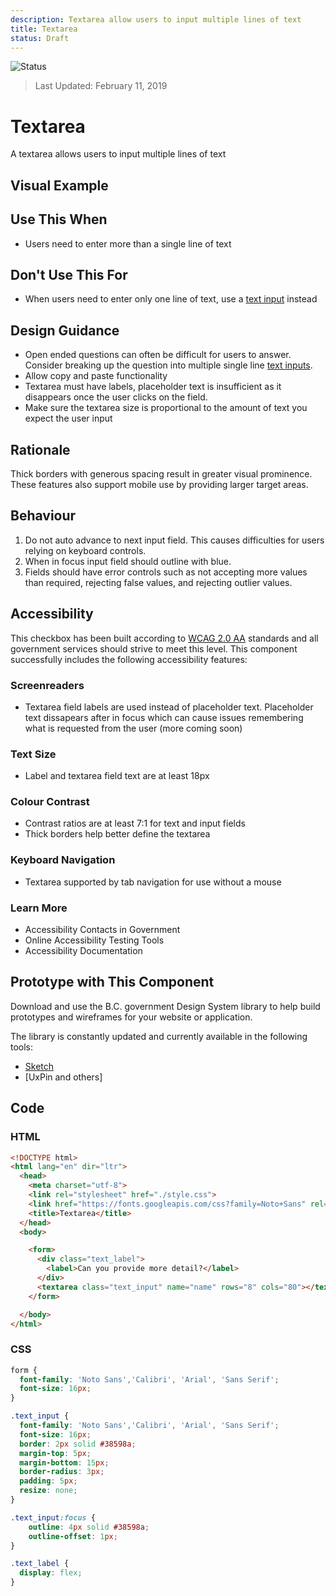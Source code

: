 ```yaml
---
description: Textarea allow users to input multiple lines of text
title: Textarea
status: Draft
---
```


![Status](https://img.shields.io/badge/Recommended-Draft-orange.svg)
> Last Updated: February 11, 2019

# Textarea

A textarea allows users to input multiple lines of text

## Visual Example

<component-preview path="components/textarea/sample.html" height="250px" width="800px"> </component-preview>

## Use This When
*	Users need to enter more than a single line of text

## Don't Use This For

*	When users need to enter only one line of text, use a [text input](../text_input/README.md) instead

## Design Guidance
* Open ended questions can often be difficult for users to answer. Consider breaking up the question into multiple single line [text inputs](../text_input/README.md).
* Allow copy and paste functionality
* Textarea must have labels, placeholder text is insufficient as it disappears once the user clicks on the field.
* Make sure the textarea size is proportional to the amount of text you expect the user input

## Rationale

Thick borders with generous spacing result in greater visual prominence. These features also support mobile use by providing larger target areas.

## Behaviour

1. Do not auto advance to next input field. This causes difficulties for users relying on keyboard controls.
2. When in focus input field should outline with blue.
3. Fields should have error controls such as not accepting more values than required, rejecting false values, and rejecting outlier values.

## Accessibility
This checkbox has been built according to [WCAG 2.0 AA](https://www.w3.org/TR/WCAG20/) standards and all government services should strive to meet this level.  This component successfully includes the following accessibility features:

### Screenreaders
* Textarea field labels are used instead of placeholder text. Placeholder text dissapears after in focus which can cause issues remembering what is requested from the user 
(more coming soon)

### Text Size
* Label and textarea field text are at least 18px

### Colour Contrast
* Contrast ratios are at least 7:1 for text and input fields
* Thick borders help better define the textarea

### Keyboard Navigation
* Textarea supported by tab navigation for use without a mouse

### Learn More
* Accessibility Contacts in Government
* Online Accessibility Testing Tools
* Accessibility Documentation

## Prototype with This Component
Download and use the B.C. government Design System library to help build prototypes and wireframes for your website or application.

The library is constantly updated and currently available in the following tools:

*	[Sketch](https://sketch.cloud/s/Q0bkG)
* [UxPin and others]

## Code

### HTML
```html
<!DOCTYPE html>
<html lang="en" dir="ltr">
  <head>
    <meta charset="utf-8">
    <link rel="stylesheet" href="./style.css">
    <link href="https://fonts.googleapis.com/css?family=Noto+Sans" rel="stylesheet">
    <title>Textarea</title>
  </head>
  <body>

    <form>
      <div class="text_label">
        <label>Can you provide more detail?</label>
      </div>
      <textarea class="text_input" name="name" rows="8" cols="80"></textarea>
    </form>

  </body>
</html>
```  
### CSS
```css
form {
  font-family: 'Noto Sans','Calibri', 'Arial', 'Sans Serif';
  font-size: 16px;
}

.text_input {
  font-family: 'Noto Sans','Calibri', 'Arial', 'Sans Serif';
  font-size: 16px;
  border: 2px solid #38598a;
  margin-top: 5px;
  margin-bottom: 15px;
  border-radius: 3px;
  padding: 5px;
  resize: none;
}

.text_input:focus {
    outline: 4px solid #38598a;
    outline-offset: 1px;
}

.text_label {
  display: flex;
}
```
